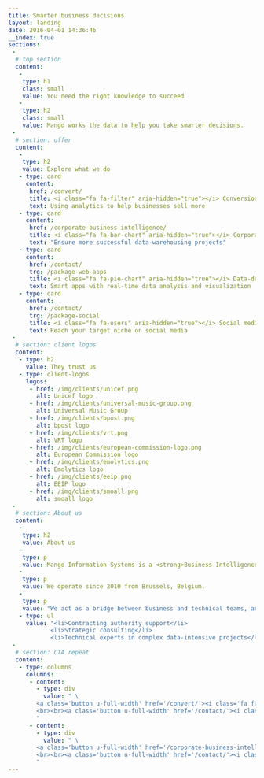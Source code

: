 ```yaml
---
title: Smarter business decisions
layout: landing
date: 2016-04-01 14:36:46
__index: true
sections:
 -
  # top section
  content:
   -
    type: h1
    class: small
    value: You need the right knowledge to succeed
   -
    type: h2
    class: small
    value: Mango works the data to help you take smarter decisions.
 -
  # section: offer
  content:
   -
    type: h2
    value: Explore what we do
   - type: card
     content:
      href: /convert/
      title: <i class="fa fa-filter" aria-hidden="true"></i> Conversion optimization
      text: Using analytics to help businesses sell more
   - type: card
     content:
      href: /corporate-business-intelligence/
      title: <i class="fa fa-bar-chart" aria-hidden="true"></i> Corporate Business Intelligence
      text: "Ensure more successful data-warehousing projects"
   - type: card
     content:
      href: /contact/
      trg: /package-web-apps
      title: <i class="fa fa-pie-chart" aria-hidden="true"></i> Data-driven web applications
      text: Smart apps with real-time data analysis and visualization
   - type: card
     content:
      href: /contact/
      trg: /package-social
      title: <i class="fa fa-users" aria-hidden="true"></i> Social media audience Analytics
      text: Reach your target niche on social media
 -
  # section: client logos
  content:
   - type: h2
     value: They trust us
   - type: client-logos
     logos:
      - href: /img/clients/unicef.png
        alt: Unicef logo
      - href: /img/clients/universal-music-group.png
        alt: Universal Music Group
      - href: /img/clients/bpost.png
        alt: bpost logo
      - href: /img/clients/vrt.png
        alt: VRT logo
      - href: /img/clients/european-commission-logo.png
        alt: European Commission logo
      - href: /img/clients/emolytics.png
        alt: Emolytics logo
      - href: /img/clients/eeip.png
        alt: EEIP logo
      - href: /img/clients/smoall.png
        alt: smoall logo
 -
  # section: About us
  content:
   -
    type: h2
    value: About us
   -
    type: p
    value: Mango Information Systems is a <strong>Business Intelligence</strong> company helping organizations get <strong>more successful in the digital world</strong>.
   -
    type: p
    value: We operate since 2010 from Brussels, Belgium.
   -
    type: p
    value: "We act as a bridge between business and technical teams, and provide the following type of services:"
   - type: ul
     value: "<li>Contracting authority support</li>
			<li>Strategic consulting</li>
			<li>Technical experts in complex data-intensive projects</li>"
 -
  # section: CTA repeat
  content:
   - type: columns
     columns:
      - content:
        - type: div
          value: " \
		<a class='button u-full-width' href='/convert/'><i class='fa fa-filter' aria-hidden='true'></i> Conversion optimization</a> \
		<br><br><a class='button u-full-width' href='/contact/'><i class='fa fa-pie-chart' aria-hidden='true'></i> Data-driven web applications</a> \
		"
      - content:
        - type: div
          value: " \
		<a class='button u-full-width' href='/corporate-business-intelligence/'><i class='fa fa-bar-chart' aria-hidden='true'></i> Corporate Business Intelligence</a> \
		<br><br><a class='button u-full-width' href='/contact/'><i class='fa fa-users' aria-hidden='true'></i> Social media audience Analytics</a> \
		"
---
```


